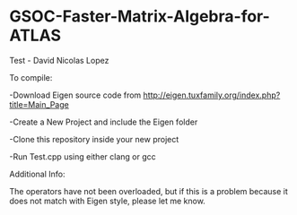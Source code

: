 # GSOC-Faster-Matrix-Algebra-for-ATLAS
Test - David Nicolas Lopez 

To compile:
  
   -Download Eigen source code from http://eigen.tuxfamily.org/index.php?title=Main_Page
   
   -Create a New Project and include the Eigen folder 
   
  -Clone this repository inside your new project
  
  -Run Test.cpp using either clang or gcc

Additional Info:

  The operators have not been overloaded, but if this is a problem because it does not match with Eigen style, please let me know.
  
  

